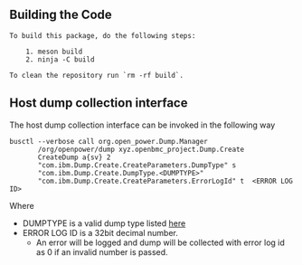 ## Building the Code
```
To build this package, do the following steps:

    1. meson build
    2. ninja -C build

To clean the repository run `rm -rf build`.
```

## Host dump collection interface

The host dump collection interface can be invoked in the following way

```
busctl --verbose call org.open_power.Dump.Manager
       /org/openpower/dump xyz.openbmc_project.Dump.Create
       CreateDump a{sv} 2
       "com.ibm.Dump.Create.CreateParameters.DumpType" s
       "com.ibm.Dump.Create.DumpType.<DUMPTYPE>"
       "com.ibm.Dump.Create.CreateParameters.ErrorLogId" t  <ERROR LOG ID>
```

Where
- DUMPTYPE is a valid dump type listed [here](https://github.com/openbmc/phosphor-dbus-interfaces/blob/master/yaml/com/ibm/Dump/Create.interface.yaml)
- ERROR LOG ID is a 32bit decimal number.
  - An error will be logged and dump will be collected with error log id as 0
    if an invalid number is passed.

